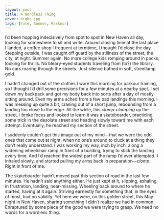 ```yaml
---
layout: post
title: A Wordless Thing
cover: night.jpg
tags: [Yale, Summer, Parkour]
---
```


I’d been hopping indecisively from spot to spot in New Haven all day, looking for somewhere to sit and write. Around closing time at the last place I landed, a coffee shop I frequent at termtime, I thought I’d close the day. Stepping outside, I was caught off guard by the stillness of the street, the city, at night. Summer again. No more college kids romping around in packs, looking for thrills. No bleary-eyed students traveling from (to?) the library. No cars roaring through the streets. Just silence bathed in soft, streetlamp gold.

I hadn’t changed out of the clothes I wore this morning for parkour training, so I thought I’d drill some precisions for a few minutes at a nearby spot. I set down my backpack and got my body back into sorts after a day of mostly sitting around. Even my arms ached from a few bad landings this morning. I was messing up quite a bit, craning out of a short jump, rebounding from a landing too close to the edge. All the while, this *clomp-clomping* up the street. I broke focus and looked to learn it was a skateboarder, practicing some trick in the desolate street and heading slowly toward me with each attempt. Eventually, he reached my section of the street.

I suddenly couldn’t get this image out of my mind—that we were the odd ones that come out at night, when no one’s around to cluck at a thing they don’t really understand. I was working my way, inch by inch, along a widening wheelchair ramp in front of a building, trying to stick the landing every time. And I’d reached the widest part of the ramp I’d ever attempted. I inhaled slowly, and started pulling my arms back in preparation—*clomp*. Right in front of me.

The skateboarder hadn’t moved past this section of road in the last few minutes. He hadn’t said anything either. He just kept at it, slipping, exhaling in frustration, landing, near-missing. Wheeling back around to where he started, having at it again. Striving earnestly for something that, in the eyes of most, had no validity. Yet here we were, on this golden street, this May night in New Haven, sharing something I didn’t realize we had in common. Enraptured by some piece of the good we were trying to grasp. We need no words for a wordless thing.